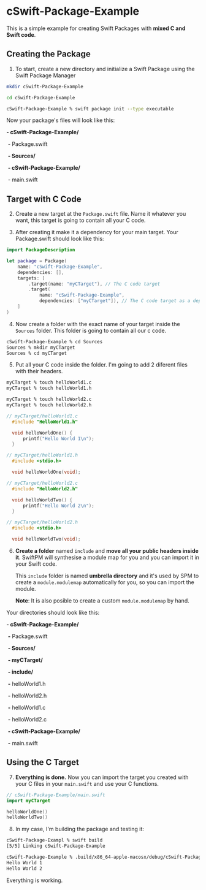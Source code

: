 # cSwift-Package-Example

This is a simple example for creating Swift Packages with **mixed C and Swift code**.



## Creating the Package

1. To start, create a new directory and initialize a Swift Package using the Swift Package Manager

```bash
mkdir cSwift-Package-Example
```

```bash
cd cSwift-Package-Example
```

```bash
cSwift-Package-Example % swift package init --type executable
```



Now your package's files will look like this:

**- cSwift-Package-Example/**

​		- Package.swift

​		**- Sources/**

​				**- cSwift-Package-Example/**

​						- main.swift



## Target with C Code



2. Create a new target at the `Package.swift` file. Name it whatever you want, this target is going to contain all your C code. 



3. After creating it make it a dependency for your main target. Your Package.swift should look like this:

```swift
import PackageDescription

let package = Package(
    name: "cSwift-Package-Example",
    dependencies: [],
    targets: [
        .target(name: "myCTarget"), // The C code target
        .target(
            name: "cSwift-Package-Example",
            dependencies: ["myCTarget"]), // The C code target as a dependency
    ]
)

```



4. Now create a folder with the exact name of your target inside the `Sources` folder. This folder is going to contain all our c code.

```bash
cSwift-Package-Example % cd Sources
Sources % mkdir myCTarget
Sources % cd myCTarget
```



5. Put all your C code inside the folder. I'm going to add 2 diferent files with their headers.

```bash
myCTarget % touch helloWorld1.c
myCTarget % touch helloWorld1.h

myCTarget % touch helloWorld2.c
myCTarget % touch helloWorld2.h
```

```c
// myCTarget/helloWorld1.c
  #include "HelloWorld1.h"

  void helloWorldOne() {
      printf("Hello World 1\n");
  }

// myCTarget/helloWorld1.h
  #include <stdio.h>

  void helloWorldOne(void);
```

```c
// myCTarget/helloWorld2.c
  #include "HelloWorld2.h"

  void helloWorldTwo() {
      printf("Hello World 2\n");
  }

// myCTarget/helloWorld2.h
  #include <stdio.h>

  void helloWorldTwo(void);
```



6. **Create a folder** named `include` and **move all your public headers inside it**. SwiftPM will synthesise a module map for you and you can import it in your Swift code.

   

   This `include` folder is named  **umbrella directory** and it's used by SPM to create a `module.modulemap` automatically for you, so you can import the module.

   **Note**: It is also posible to create a custom `module.modulemap` by hand.

Your directories should look like this:

**- cSwift-Package-Example/**

​		**-** Package.swift

​		**- Sources/**

​				**- myCTarget/**				

​						**- include/**

​								**-** helloWorld1.h

​								**-** helloWorld2.h

​						**-** helloWorld1.c

​						**-** helloWorld2.c

​				**- cSwift-Package-Example/**

​						**-** main.swift



## Using the C Target



7. **Everything is done.** Now you can import the target you created with your C files in your `main.swift` and use your C functions.

```swift
// cSwift-Package-Example/main.swift
import myCTarget

helloWorldOne()
helloWorldTwo()

```



8. In my case, I'm building the package and testing it:

```bash
cSwift-Package-Exampl % swift build
[5/5] Linking cSwift-Package-Example
```

```bash
cSwift-Package-Example % .build/x86_64-apple-macosx/debug/cSwift-Package-Example 
Hello World 1
Hello World 2
```

Everything is working.

